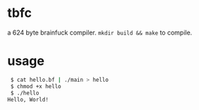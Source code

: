 # tbfc
a 624 byte brainfuck compiler. `mkdir build && make` to compile.

# usage
```sh
 $ cat hello.bf | ./main > hello
 $ chmod +x hello
 $ ./hello
Hello, World!
```
